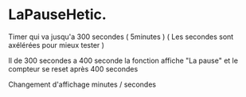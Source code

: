 # LaPauseHetic.

Timer qui va jusqu'a 300 secondes ( 5minutes ) ( Les secondes sont axélérées pour mieux tester ) 

Il de 300 secondes a 400 seconde la fonction affiche "La pause" et le compteur se reset après 400 secondes

Changement d'affichage minutes / secondes
